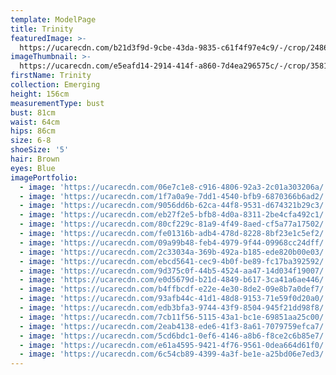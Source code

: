 ```yaml
---
template: ModelPage
title: Trinity
featuredImage: >-
  https://ucarecdn.com/b21d3f9d-9cbe-43da-9835-c61f4f97e4c9/-/crop/2486x867/0,0/-/preview/
imageThumbnail: >-
  https://ucarecdn.com/e5eafd14-2914-414f-a860-7d4ea296575c/-/crop/3581x3909/0,0/-/preview/
firstName: Trinity
collection: Emerging
height: 156cm
measurementType: bust
bust: 81cm
waist: 64cm
hips: 86cm
size: 6-8
shoeSize: '5'
hair: Brown
eyes: Blue
imagePortfolio:
  - image: 'https://ucarecdn.com/06e7c1e8-c916-4806-92a3-2c01a303206a/'
  - image: 'https://ucarecdn.com/1f7a0a9e-7dd1-4540-bfb9-6870366b6ad2/'
  - image: 'https://ucarecdn.com/9056dd6b-62ca-44f8-9531-d674321b29c3/'
  - image: 'https://ucarecdn.com/eb27f2e5-bfb8-4d0a-8311-2be4cfa492c1/'
  - image: 'https://ucarecdn.com/80cf229c-81a9-4f49-8aed-cf5a77a17502/'
  - image: 'https://ucarecdn.com/fe01316b-adb4-478d-8228-8bf23e1c5ef2/'
  - image: 'https://ucarecdn.com/09a99b48-feb4-4979-9f44-09968cc24dff/'
  - image: 'https://ucarecdn.com/2c33034a-369b-492a-b185-ede820b00e03/'
  - image: 'https://ucarecdn.com/ebcd5641-cec9-4b0f-be89-fc17ba392592/'
  - image: 'https://ucarecdn.com/9d375c0f-44b5-4524-aa47-14d034f19007/'
  - image: 'https://ucarecdn.com/e0d5679d-b21d-4849-b617-3ca41a6ae446/'
  - image: 'https://ucarecdn.com/b4ffbcdf-e22e-4e30-8de2-09e8b7a0def7/'
  - image: 'https://ucarecdn.com/93afb44c-41d1-48d8-9153-71e59f0d20a0/'
  - image: 'https://ucarecdn.com/edb3bfa3-9744-43f9-8504-945f21dd98f8/'
  - image: 'https://ucarecdn.com/7cb11f56-5115-43a1-bc1e-69851aa25c00/'
  - image: 'https://ucarecdn.com/2eab4138-ede6-41f3-8a61-7079759efca7/'
  - image: 'https://ucarecdn.com/5cd6bdc1-0ef6-4146-a8b6-f8ce2c6b85e7/'
  - image: 'https://ucarecdn.com/e61a4595-9421-4f76-9561-0dea664d61f0/'
  - image: 'https://ucarecdn.com/6c54cb89-4399-4a3f-be1e-a25bd06e7ed3/'
---
```


